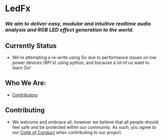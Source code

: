 # LedFx

### _We aim to deliver easy, modular and intuitive realtime audio analysis and RGB LED effect generation to the world._

## Currently Status
- We're attempting a re-write using Go due to performance issues on low power devices (RPi's) using python, and because a lot of us want to learn Go!

## Who We Are:
 - [Contributors](https://github.com/LedFx/LedFx/blob/master/AUTHORS.rst)

## Contributing

- We welcome and embrace all, however we believe that all people should feel safe and be protected within our community. As such, you agree to our [Code of Conduct](https://github.com/LedFx/LedFx/blob/master/CODE_OF_CONDUCT.md) when contributing to our project.
